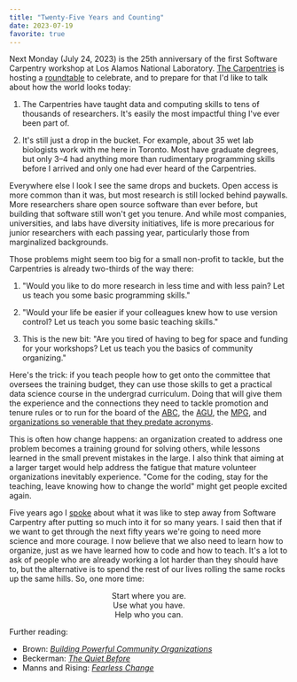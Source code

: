 ```yaml
---
title: "Twenty-Five Years and Counting"
date: 2023-07-19
favorite: true
---
```


Next Monday (July 24, 2023) is the 25th anniversary of the first Software Carpentry workshop
at Los Alamos National Laboratory.
[The Carpentries][carpentries] is hosting a [roundtable][roundtable] to celebrate,
and to prepare for that I'd like to talk about how the world looks today:

1.  The Carpentries have taught data and computing skills
    to tens of thousands of researchers.
    It's easily the most impactful thing I've ever been part of.

2.  It's still just a drop in the bucket.
    For example,
    about 35 wet lab biologists work with me here in Toronto.
    Most have graduate degrees,
    but only 3–4 had anything more than rudimentary programming skills before I arrived
    and only one had ever heard of the Carpentries.

Everywhere else I look I see the same drops and buckets.
Open access is more common than it was,
but most research is still locked behind paywalls.
More researchers share open source software than ever before,
but building that software still won't get you tenure.
And while most companies, universities, and labs have diversity initiatives,
life is more precarious for junior researchers with each passing year,
particularly those from marginalized backgrounds.

Those problems might seem too big for a small non-profit to tackle,
but the Carpentries is already two-thirds of the way there:

1.  "Would you like to do more research in less time and with less pain?
    Let us teach you some basic programming skills."

2.  "Would your life be easier if your colleagues knew how to use version control?
    Let us teach you some basic teaching skills."

3.  This is the new bit:
    "Are you tired of having to beg for space and funding for your workshops?
    Let us teach you the basics of community organizing."

Here's the trick:
if you teach people how to get onto the committee that oversees the training budget,
they can use those skills to get a practical data science course in the undergrad curriculum.
Doing that will give them the experience and the connections they need
to tackle promotion and tenure rules
or to run for the board of the [ABC][abc], the [AGU][agu], the [MPG][mpg],
and [organizations so venerable that they predate acronyms][royal-society].

This is often how change happens:
an organization created to address one problem becomes a training ground for solving others,
while lessons learned in the small prevent mistakes in the large.
I also think that aiming at a larger target would help address
the fatigue that mature volunteer organizations inevitably experience.
"Come for the coding,
stay for the teaching,
leave knowing how to change the world"
might get people excited again.

Five years ago I [spoke][dublin-video] about what it was like
to step away from Software Carpentry
after putting so much into it for so many years.
I said then that if we want to get through the next fifty years
we're going to need more science and more courage.
I now believe that we also need to learn how to organize,
just as we have learned how to code and how to teach.
It's a lot to ask of people who are already working a lot harder than they should have to,
but the alternative is to spend the rest of our lives rolling the same rocks up the same hills.
So,
one more time:

<div align="center" markdown="1">
  Start where you are.
  <br>
  Use what you have.
  <br>
  Help who you can.
</div>

Further reading:

-   Brown: [*Building Powerful Community Organizations*][bpco]
-   Beckerman: [*The Quiet Before*][quiet-before]
-   Manns and Rising: [*Fearless Change*][fearless-change]

[abc]: https://www.abc.org.br/
[agu]: https://www.agu.org/
[bpco]: https://isbndb.com/book/9780977151806
[carpentries]: https://carpentries.org/
[dublin-video]: https://www.youtube.com/watch?v=7xR50ty5DZ0
[fearless-change]: https://isbndb.com/book/9780201741575
[mpg]: https://www.mpg.de/
[quiet-before]: https://isbndb.com/book/9781524759209
[roundtable]: @root/2023/07/05/carpentries-at-25/
[royal-society]: https://royalsociety.org/
